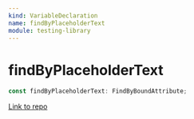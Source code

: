 ```yaml
---
kind: VariableDeclaration
name: findByPlaceholderText
module: testing-library
---
```


# findByPlaceholderText

```ts
const findByPlaceholderText: FindByBoundAttribute;
```

[Link to repo](https://github.com/testing-library/angular-testing-library/blob/master/node_modules/@testing-library/dom/types/queries.d.ts#L102-L102)
